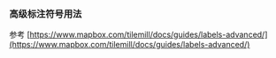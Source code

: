 ### 高级标注符号用法

参考 [https://www.mapbox.com/tilemill/docs/guides/labels-advanced/](https://www.mapbox.com/tilemill/docs/guides/labels-advanced/)